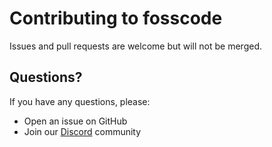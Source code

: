 # Contributing to fosscode

Issues and pull requests are welcome but will not be merged.

## Questions?

If you have any questions, please:

- Open an issue on GitHub
- Join our [Discord](https://discord.gg/UUVZqdPG) community

